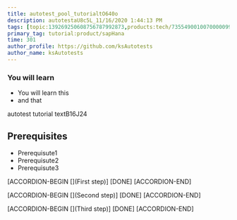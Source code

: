 ```yaml
---
title: autotest_pool_tutorialtO640o
description: autotestaU8c5L_11/16/2020 1:44:13 PM
tags: [topic:139269250608756787992873,products:tech/73554900100700000996,tutorial:experience/advanced]
primary_tag: tutorial:product/sapHana
time: 301
author_profile: https://github.com/ksAutotests
author_name: ksAutotests
---
```

### You will learn
- You will learn this
- and that

autotest tutorial textB16J24

## Prerequisites
- Prerequisute1
- Prerequisute2
- Prerequisute3

[ACCORDION-BEGIN [](First step)]
[DONE]
[ACCORDION-END]

[ACCORDION-BEGIN [](Second step)]
[DONE]
[ACCORDION-END]

[ACCORDION-BEGIN [](Third step)]
[DONE]
[ACCORDION-END]

